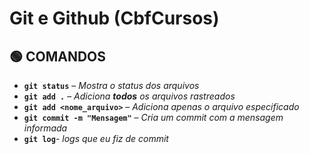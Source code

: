 # Git e Github (CbfCursos)

## 🟢 COMANDOS

- **`git status`** – *Mostra o status dos arquivos*  
- **`git add .`** – *Adiciona **todos** os arquivos rastreados*  
- **`git add <nome_arquivo>`** – *Adiciona apenas o arquivo especificado*  
- **`git commit -m "Mensagem"`** – *Cria um commit com a mensagem informada*
- **`git log`**- *logs que eu fiz de commit*